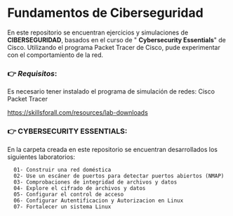 # **Fundamentos de Ciberseguridad**


En este repositorio se encuentran ejercicios y simulaciones de **CIBERSEGURIDAD**, basados en el curso de "
**Cybersecurity Essentials**" de Cisco. 
Utilizando el programa Packet Tracer de Cisco, pude experimentar con el comportamiento de la red.

### 👉 _Requisitos_:
Es necesario tener instalado el programa de simulación de redes: Cisco Packet Tracer

https://skillsforall.com/resources/lab-downloads

### 👉 CYBERSECURITY ESSENTIALS:
En la carpeta creada en este repositorio se encuentran desarrollados los siguientes laboratorios:

      01- Construir una red doméstica
      02- Use un escáner de puertos para detectar puertos abiertos (NMAP)
      03- Comprobaciones de integridad de archivos y datos
      04- Explore el cifrado de archivos y datos
      05- Configurar el control de acceso
      06- Configurar Autentificacion y Autorizacion en Linux
      07- Fortalecer un sistema Linux




